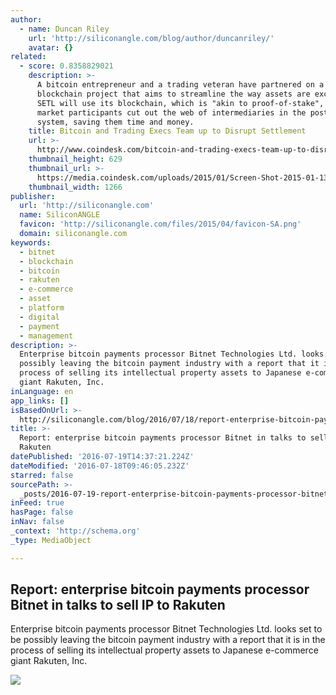 ```yaml
---
author:
  - name: Duncan Riley
    url: 'http://siliconangle.com/blog/author/duncanriley/'
    avatar: {}
related:
  - score: 0.8358829021
    description: >-
      A bitcoin entrepreneur and a trading veteran have partnered on a
      blockchain project that aims to streamline the way assets are exchanged.
      SETL will use its blockchain, which is "akin to proof-of-stake", to let
      market participants cut out the web of intermediaries in the post-trade
      system, saving them time and money.
    title: Bitcoin and Trading Execs Team up to Disrupt Settlement
    url: >-
      http://www.coindesk.com/bitcoin-and-trading-execs-team-up-to-disrupt-settlement/
    thumbnail_height: 629
    thumbnail_url: >-
      https://media.coindesk.com/uploads/2015/01/Screen-Shot-2015-01-13-at-2.40.15-PM.png
    thumbnail_width: 1266
publisher:
  url: 'http://siliconangle.com'
  name: SiliconANGLE
  favicon: 'http://siliconangle.com/files/2015/04/favicon-SA.png'
  domain: siliconangle.com
keywords:
  - bitnet
  - blockchain
  - bitcoin
  - rakuten
  - e-commerce
  - asset
  - platform
  - digital
  - payment
  - management
description: >-
  Enterprise bitcoin payments processor Bitnet Technologies Ltd. looks set to be
  possibly leaving the bitcoin payment industry with a report that it is in the
  process of selling its intellectual property assets to Japanese e-commerce
  giant Rakuten, Inc.
inLanguage: en
app_links: []
isBasedOnUrl: >-
  http://siliconangle.com/blog/2016/07/18/report-enterprise-bitcoin-payments-processor-bitnet-in-talks-to-sell-ip-to-rakuten/
title: >-
  Report: enterprise bitcoin payments processor Bitnet in talks to sell IP to
  Rakuten
datePublished: '2016-07-19T14:37:21.224Z'
dateModified: '2016-07-18T09:46:05.232Z'
starred: false
sourcePath: >-
  _posts/2016-07-19-report-enterprise-bitcoin-payments-processor-bitnet-in-talk.md
inFeed: true
hasPage: false
inNav: false
_context: 'http://schema.org'
_type: MediaObject

---
```

<article style=""><h1>Report: enterprise bitcoin payments processor Bitnet in talks to sell IP to Rakuten</h1><p>Enterprise bitcoin payments processor Bitnet Technologies Ltd. looks set to be possibly leaving the bitcoin payment industry with a report that it is in the process of selling its intellectual property assets to Japanese e-commerce giant Rakuten, Inc.</p><img src="http://siliconangle.com/files/2016/07/bitnet-800x384.jpg" /></article>